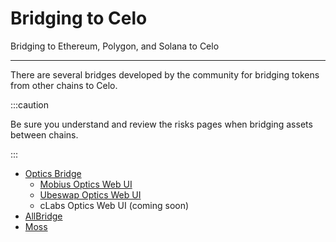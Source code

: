 # Bridging to Celo

Bridging to Ethereum, Polygon, and Solana to Celo

---

There are several bridges developed by the community for bridging tokens from other chains to Celo.

:::caution

Be sure you understand and review the risks pages when bridging assets between chains.

:::

* [Optics Bridge](./../../protocol/optics.md)
  * [Mobius Optics Web UI](https://bridge.mobius.money/#/)
  * [Ubeswap Optics Web UI](https://app.ubeswap.org/#/bridge)
  * cLabs Optics Web UI (coming soon)
* [AllBridge](https://app.allbridge.io/bridge?from=ETH&to=POL&asset=USDC) 
* [Moss](https://bridge.moss.earth/)
